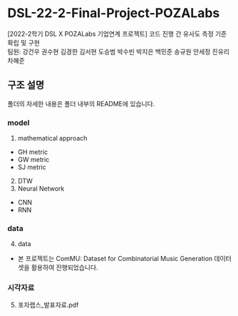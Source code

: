 # DSL-22-2-Final-Project-POZALabs
[2022-2학기 DSL X POZALabs 기업연계 프로젝트] 코드 진행 간 유사도 측정 기준 확립 및 구현<br>
팀원: 강건우 권수현 김경한 김서현 도승범 박수빈 박지은 백민준 송규원 안세정 진유리 차혜준

## 구조 설명
폴더의 자세한 내용은 폴더 내부의 README에 있습니다. 

### model
1. mathematical approach
- GH metric
- GW metric
- SJ metric
2. DTW
3. Neural Network
- CNN
- RNN

### data
4. data
- 본 프로젝트는 ComMU: Dataset for Combinatorial Music Generation 데이터셋을 활용하여 진행되었습니다. 

### 시각자료
5. 포자랩스_발표자료.pdf
